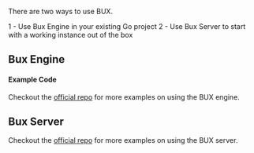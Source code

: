 There are two ways to use BUX.

1 - Use Bux Engine in your existing Go project
2 - Use Bux Server to start with a working instance out of the box

## Bux Engine

#### Example Code

Checkout the [official repo](https://github.com/BuxOrg/bux) for more examples on using the BUX engine.

## Bux Server

Checkout the [official repo](https://github.com/BuxOrg/bux-server) for more examples on using the BUX server.
